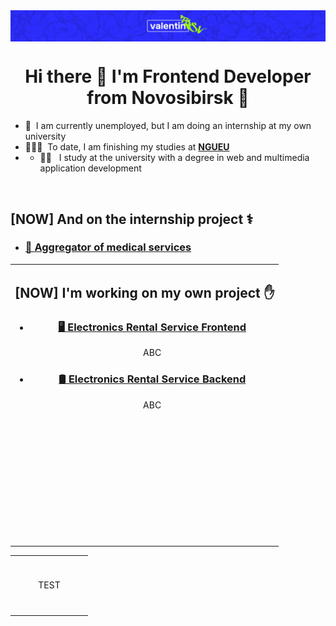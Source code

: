 <img src="./images/logo.png" alt="siberiacancode" align="center"/>

<h1 align="center">Hi there 👋 I'm Frontend Developer from Novosibirsk 🌇</h1>

- 💼 &nbsp;I am currently unemployed, but I am doing an internship at my own university
- 👨🏻‍🎓 &nbsp;To date, I am finishing my studies at **[NGUEU](https://nsuem.ru/index.php)**
- - 👨‍💻 &nbsp; I study at the university with a degree in web and multimedia application development

<br>

<table width="100%">
  <tr>
  <td align="center" width="100%" height="200">
<h2 align="left">[NOW] I'm working on my own project ✋</h2>

- ### [🖥️ Electronics Rental Service Frontend ](https://github.com/vlnt-trsv/electronics-rental-service)
  ABC
- ### [🛢️ Electronics Rental Service Backend](https://github.com/vlnt-trsv/electronics-rental-service-backend)
  ABC

<tr>

<tr  align="center" width="100%" height="200">

<h2 align="left">[NOW] And on the internship project ⚕️</h2>

- ### [🏥 Aggregator of medical services](https://github.com/sg12/plasticFront)
<tr>

</td>
</table>

<table width='100%'>
  <tr>
    <td align="center" width="110" height="90">
        TEST
    </td>
  </tr> 
</table>

<br>
